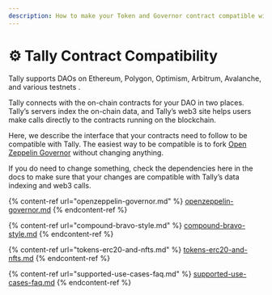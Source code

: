 ```yaml
---
description: How to make your Token and Governor contract compatible with Tally
---
```


# ⚙ Tally Contract Compatibility

Tally supports DAOs on Ethereum, Polygon, Optimism, Arbitrum, Avalanche, and various testnets .

Tally connects with the on-chain contracts for your DAO in two places. Tally’s servers index the on-chain data, and Tally’s web3 site helps users make calls directly to the contracts running on the blockchain.

Here, we describe the interface that your contracts need to follow to be compatible with Tally. The easiest way to be compatible is to fork [Open Zeppelin Governor](https://wizard.openzeppelin.com/) without changing anything.&#x20;

If you do need to change something, check the dependencies here in the docs to make sure that your changes are compatible with Tally’s data indexing and web3 calls.

{% content-ref url="openzeppelin-governor.md" %}
[openzeppelin-governor.md](openzeppelin-governor.md)
{% endcontent-ref %}

{% content-ref url="compound-bravo-style.md" %}
[compound-bravo-style.md](compound-bravo-style.md)
{% endcontent-ref %}

{% content-ref url="tokens-erc20-and-nfts.md" %}
[tokens-erc20-and-nfts.md](tokens-erc20-and-nfts.md)
{% endcontent-ref %}

{% content-ref url="supported-use-cases-faq.md" %}
[supported-use-cases-faq.md](supported-use-cases-faq.md)
{% endcontent-ref %}

